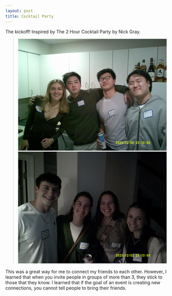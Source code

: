 ```yaml
---
layout: post
title: Cocktail Party
---
```


The kickoff! Inspired by The 2 Hour Cocktail Party by Nick Gray.

  > ![Cocktail Party 1](/docs/assets/images/cocktail-party-1.jpg) ![Cocktail Party 2](/docs/assets/images/cocktail-party-2.jpg) 

This was a great way for me to connect my friends to each other. However, I learned that when you invite people in groups of more than 3, they stick to those that they know. I learned that if the goal of an event is creating new connections, you cannot tell people to bring their friends.
